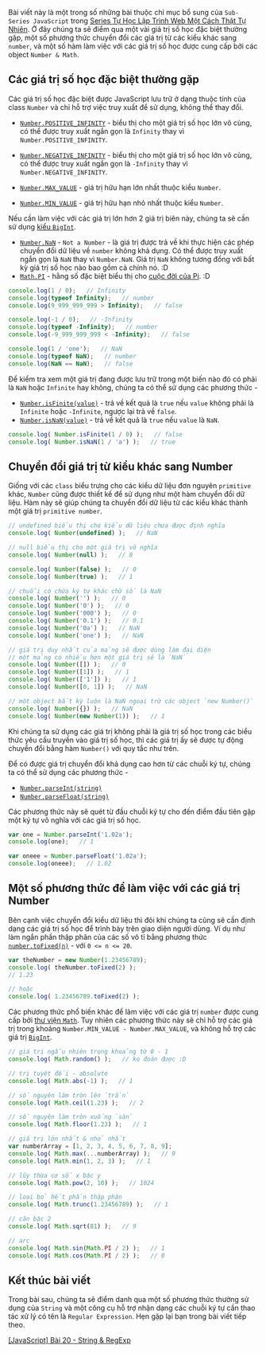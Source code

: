 Bài viết này là một trong số những bài thuộc chỉ mục bổ sung của `Sub-Series JavaScript` trong [Series Tự Học Lập Trình Web Một Cách Thật Tự Nhiên](https://viblo.asia/p/YWOZrApPKQ0). Ở đây chúng ta sẽ điểm qua một vài giá trị số học đặc biệt thường gặp, một số phương thức chuyển đổi các giá trị từ các kiểu khác sang `number`, và một số hàm làm việc với các giá trị số học được cung cấp bởi các object `Number & Math`.

## Các giá trị số học đặc biệt thường gặp

Các giá trị số học đặc biệt được JavaScript lưu trữ ở dạng thuộc tính của class `Number` và chỉ hỗ trợ việc truy xuất để sử dụng, không thể thay đổi.

- [`Number.POSITIVE_INFINITY`](https://developer.mozilla.org/en-US/docs/Web/JavaScript/Reference/Global_Objects/Number/POSITIVE_INFINITY) - biểu thị cho một giá trị số học lớn vô cùng, có thể được truy xuất ngắn gọn là `Infinity` thay vì `Number.POSITIVE_INFINITY`.
- [`Number.NEGATIVE_INFINITY`](https://developer.mozilla.org/en-US/docs/Web/JavaScript/Reference/Global_Objects/Number/POSITIVE_INFINITY) - biểu thị cho một giá trị số học lớn vô cùng, có thể được truy xuất ngắn gọn là `-Infinity` thay vì `Number.NEGATIVE_INFINITY`.

- [`Number.MAX_VALUE`](Number.MAX_VALUE) - giá trị hữu hạn lớn nhất thuộc kiểu `Number`.
- [`Number.MIN_VALUE`](https://developer.mozilla.org/en-US/docs/Web/JavaScript/Reference/Global_Objects/Number/MIN_VALUE) - giá trị hữu hạn nhỏ nhất thuộc kiểu `Number`.

Nếu cần làm việc với các giá trị lớn hơn 2 giá trị biên này, chúng ta sẽ cần sử dụng [kiểu `BigInt`](https://developer.mozilla.org/en-US/docs/Web/JavaScript/Reference/Global_Objects/BigInt).

- [`Number.NaN`](https://developer.mozilla.org/en-US/docs/Web/JavaScript/Reference/Global_Objects/Number/NaN) - `Not a Number` - là giá trị được trả về khi thực hiện các phép chuyển đổi dữ liệu về `number` không khả dụng. Có thể được truy xuất ngắn gọn là `NaN` thay vì `Number.NaN`. Giá trị `NaN` không tương đồng với bất kỳ giá trị số học nào bao gồm cả chính nó. :D
- [`Math.PI`](https://developer.mozilla.org/en-US/docs/Web/JavaScript/Reference/Global_Objects/Math/PI) - hằng số đặc biệt biểu thị cho [cuộc đời của Pi](https://en.wikipedia.org/wiki/Life_of_Pi_(film)). :D

```number.js
console.log(1 / 0);   // Infinity
console.log(typeof Infinity);   // number
console.log(9_999_999_999 > Infinity);   // false

console.log(-1 / 0);   // -Infinity
console.log(typeof -Infinity);   // number
console.log(-9_999_999_999 < -Infinity);   // false

console.log(1 / 'one');   // NaN
console.log(typeof NaN);   // number
console.log(NaN == NaN);   // false
```

Để kiểm tra xem một giá trị đang được lưu trữ trong một biến nào đó có phải là `NaN` hoặc `Infinite` hay không, chúng ta có thể sử dụng các phương thức -

- [`Number.isFinite(value)`](https://developer.mozilla.org/en-US/docs/Web/JavaScript/Reference/Global_Objects/Number/isFinite) - trả về kết quả là `true` nếu `value` không phải là `Infinite` hoặc `-Infinite`, ngược lại trả về `false`.
- [`Number.isNaN(value)`](https://developer.mozilla.org/en-US/docs/Web/JavaScript/Reference/Global_Objects/Number/isNaN) - trả về kết quả là `true` nếu `value` là `NaN`.

```number.js
console.log( Number.isFinite(1 / 0) );   // false
console.log( Number.isNaN(1 / 'a') );   // true
```

## Chuyển đổi giá trị từ kiểu khác sang Number

Giống với các `class` biểu trưng cho các kiểu dữ liệu đơn nguyên `primitive` khác, `Number` cũng được thiết kế để sử dụng như một hàm chuyển đổi dữ liệu. Hàm này sẽ giúp chúng ta chuyển đổi dữ liệu từ các kiểu khác thành một giá trị `primitive number`.

```number.js
// undefined biểu thị cho kiểu dữ liệu chưa được định nghĩa
console.log( Number(undefined) );   // NaN

// null biểu thị cho một giá trị vô nghĩa
console.log( Number(null) );   // 0

console.log( Number(false) );   // 0
console.log( Number(true) );   // 1

// chuỗi có chứa ký tự khác chữ số là NaN
console.log( Number('') );   // 0
console.log( Number('0') );   // 0
console.log( Number('000') );   // 0
console.log( Number('0.1') );   // 0.1
console.log( Number('0a') );   // NaN
console.log( Number('one') );   // NaN

// giá trị duy nhất của mảng sẽ được dùng làm đại diện
// một mảng có nhiều hơn một giá trị sẽ là `NaN`
console.log( Number([]) );   // 0
console.log( Number([1]) );   // 1
console.log( Number(['1']) );   // 1
console.log( Number([0, 1]) );   // NaN

// một object bất kỳ luôn là NaN ngoại trừ các object `new Number()`
console.log( Number({}) );   // NaN
console.log( Number(new Number(1)) );   // 1
```

Khi chúng ta sử dụng các giá trị không phải là giá trị số học trong các biểu thức yêu cầu truyền vào giá trị số học, thì các giá trị ấy sẽ được tự động chuyển đổi bằng hàm `Number()` với quy tắc như trên.

Để có được giá trị chuyển đổi khả dụng cao hơn từ các chuỗi ký tự, chúng ta có thể sử dụng các phương thức -

- [`Number.parseInt(string)`](https://developer.mozilla.org/en-US/docs/Web/JavaScript/Reference/Global_Objects/Number/parseInt)
- [`Number.parseFloat(string)`](https://developer.mozilla.org/en-US/docs/Web/JavaScript/Reference/Global_Objects/Number/parseFloat)

Các phương thức này sẽ quét từ đầu chuỗi ký tự cho đến điểm đầu tiên gặp một ký tự vô nghĩa với các giá trị số học.

```parse.js
var one = Number.parseInt('1.02a');
console.log(one);   // 1

var oneee = Number.parseFloat('1.02a');
console.log(oneee);   // 1.02
```

## Một số phương thức để làm việc với các giá trị Number

Bên cạnh việc chuyển đổi kiểu dữ liệu thì đôi khi chúng ta cũng sẽ cần định dạng các giá trị số học để trình bày trên giao diện người dùng. Ví dụ như làm ngắn phần thập phân của các số vô tỉ bằng phương thức [`number.toFixed(n)`](https://developer.mozilla.org/en-US/docs/Web/JavaScript/Reference/Global_Objects/Number/toFixed) - với `0 <= n <= 20`.

```fixed.js
var theNumber = new Number(1.23456789);
console.log( theNumber.toFixed(2) );
// 1.23

// hoặc
console.log( 1.23456789.toFixed(2) );
```

Các phương thức phổ biến khác để làm việc với các giá trị `number` được cung cấp bởi [thư viện `Math`](https://developer.mozilla.org/en-US/docs/Web/JavaScript/Reference/Global_Objects/Math). Tuy nhiên các phương thức này sẽ chỉ hỗ trợ các giá trị trong khoảng  `Number.MIN_VALUE - Number.MAX_VALUE`, và không hỗ trợ các giá trị [`BigInt`](https://developer.mozilla.org/en-US/docs/Web/JavaScript/Reference/Global_Objects/BigInt).

```math.js
// giá trị ngẫu nhiên trong khoảng từ 0 - 1
console.log( Math.random() );   // ko đoán được :D

// trị tuyệt đối - absolute
console.log( Math.abs(-1) );   // 1

// số nguyên làm tròn lên `trần`
console.log( Math.ceil(1.23) );   // 2

// số nguyên làm tròn xuống `sàn`
console.log( Math.floor(1.23) );   // 1

// giá trị lớn nhất & nhỏ nhất
var numberArray = [1, 2, 3, 4, 5, 6, 7, 8, 9];
console.log( Math.max(...numberArray) );   // 9
console.log( Math.min(1, 2, 3) );   // 1

// lũy thừa cơ số x bậc y
console.log( Math.pow(2, 10) );   // 1024

// loại bỏ hết phần thập phân
console.log( Math.trunc(1.23456789) );   // 1

// căn bậc 2
console.log( Math.sqrt(81) );   // 9

// arc
console.log( Math.sin(Math.PI / 2) );   // 1
console.log( Math.cos(Math.PI / 2) );   // 0
```

## Kết thúc bài viết

Trong bài sau, chúng ta sẽ điểm danh qua một số phương thức thường sử dụng của `String` và một công cụ hỗ trợ nhận dạng các chuỗi ký tự cần thao tác xử lý có tên là `Regular Expression`. Hẹn gặp lại bạn trong bài viết tiếp theo.

[[JavaScript] Bài 20 - String & RegExp](https://viblo.asia/p/Qbq5QRv4KD8)